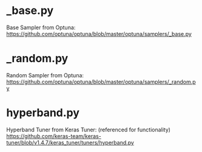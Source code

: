 # _base.py

Base Sampler from Optuna: https://github.com/optuna/optuna/blob/master/optuna/samplers/_base.py

# _random.py

Random Sampler from Optuna: https://github.com/optuna/optuna/blob/master/optuna/samplers/_random.py

# hyperband.py

Hyperband Tuner from Keras Tuner: (referenced for functionality) https://github.com/keras-team/keras-tuner/blob/v1.4.7/keras_tuner/tuners/hyperband.py